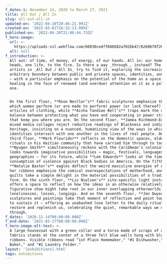 ```yaml
---
f_dates-1: November 14, 2020 to March 27, 2021
title: All Out / All In
slug: all-out-all-in
updated-on: '2022-04-20T20:46:21.991Z'
created-on: '2022-03-01T16:32:13.989Z'
published-on: '2022-04-20T21:08:44.735Z'
f_hero-image:
  url: >-
    https://uploads-ssl.webflow.com/60830ce4ff688682af02bb47/62606f8f2017757481df9ce2_wassaic-project-exhibition-all-out-all-in-2020-11-20-14-53-59.jpg
  alt: null
f_introduction: >-
  All out: of time, of money, of energy, of our hands. All in: our homes, our
  heads, one life, to the fire. Is there a way _through_, instead? The nine
  artists in _All Out / All In_ try to find it, exploring the increasingly
  arbitrary boundary between public and private spaces, identities, and rituals
  — with a particular emphasis on the potential of the home as a space for
  healing in the face of renewed (and overdue) attention on it as a political
  one.


  On the first floor, **Rose Nestler’s** fabric sculptures emphasize the ways in
  which women perform (or are made to perform) power (or lack thereof) through
  articles of clothing, while **Aisha Tandiwe Bell’s** traps mark the delicate
  balance between protecting what you have and cooperating in power structures
  that keep you where you are. On the second floor, **Jamea Richmond-Edwards’**
  mixed media collages reject reductive readings of Blackness and indigenous
  heritage, insisting on a nuanced, humanizing view of the ways in which these
  identities intersect with one another in the lives of real people. On the
  third floor, **Mark Fleuridor** reflects on the domestic spaces, elders, and
  rituals in his Haitian community that have carried him through to today,
  **Nyugen Smith** simultaneously reckons with the Caribbean’s colonial past and
  looks towards imaginative possibilities — magic, festivals, languages,
  geographies — for its future, while **Lee Edwards** looks at the timeless
  consumption of violence against Black bodies in America. On the fifth floor,
  **Natalie Baxter’s** eagles deflect the weird masculine energies of Americana,
  her ribbons emphasize the comical overexpectations of motherhood, and her
  quilts take a simple delight in the material possibilities of a traditional
  form. On the sixth floor, **Liz Nielsen’s** site-specific light installation
  offers a space to reflect on how the ideas in an otherwise relatively
  figurative show might take root in our inner overlapping otherworlds of
  lonelinesses, losses, longings. And on the seventh floor, **Jen Dwyer’s**
  sculptures and paintings take that moment of reflection and point towards ways
  to sustain it — offering an unabashed love letter to the daily rituals which
  restore and replenish us, celebrating the quiet, remarkable ways we make it
  through.
f_dates: '2020-11-14T00:00:00.000Z'
f_end-date: '2021-03-27T00:00:00.000Z'
f_hero-image-alt-text: >-
  A large housecoat with a green collar and a torso made of scraps of quilted
  fabrics stands at the center of a three felt blue walls hung with blue
  ribbons. Visible ribbons read "1st Place Homemaker," "#1 Dishwasher," "#1
  Baker," and "#1 Laundry Folder."
layout: '[exhibitions].html'
tags: exhibitions
---
```



